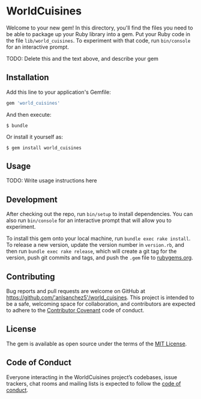 # WorldCuisines

Welcome to your new gem! In this directory, you'll find the files you need to be able to package up your Ruby library into a gem. Put your Ruby code in the file `lib/world_cuisines`. To experiment with that code, run `bin/console` for an interactive prompt.

TODO: Delete this and the text above, and describe your gem

## Installation

Add this line to your application's Gemfile:

```ruby
gem 'world_cuisines'
```

And then execute:

    $ bundle

Or install it yourself as:

    $ gem install world_cuisines

## Usage

TODO: Write usage instructions here

## Development

After checking out the repo, run `bin/setup` to install dependencies. You can also run `bin/console` for an interactive prompt that will allow you to experiment.

To install this gem onto your local machine, run `bundle exec rake install`. To release a new version, update the version number in `version.rb`, and then run `bundle exec rake release`, which will create a git tag for the version, push git commits and tags, and push the `.gem` file to [rubygems.org](https://rubygems.org).

## Contributing

Bug reports and pull requests are welcome on GitHub at https://github.com/'anlsanchez5'/world_cuisines. This project is intended to be a safe, welcoming space for collaboration, and contributors are expected to adhere to the [Contributor Covenant](http://contributor-covenant.org) code of conduct.

## License

The gem is available as open source under the terms of the [MIT License](https://opensource.org/licenses/MIT).

## Code of Conduct

Everyone interacting in the WorldCuisines project’s codebases, issue trackers, chat rooms and mailing lists is expected to follow the [code of conduct](https://github.com/'anlsanchez5'/world_cuisines/blob/master/CODE_OF_CONDUCT.md).
